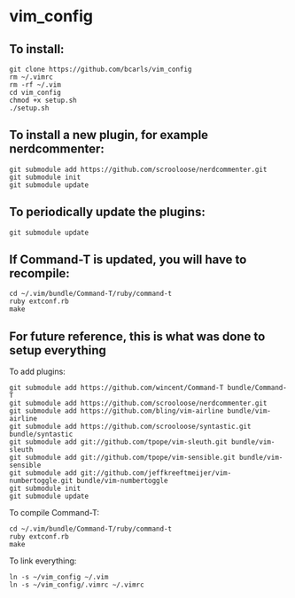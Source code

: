 vim_config
==========

## To install:

    git clone https://github.com/bcarls/vim_config
    rm ~/.vimrc 
    rm -rf ~/.vim
    cd vim_config
    chmod +x setup.sh
    ./setup.sh

## To install a new plugin, for example nerdcommenter:

    git submodule add https://github.com/scrooloose/nerdcommenter.git
    git submodule init
    git submodule update
    
## To periodically update the plugins:

    git submodule update
    
## If Command-T is updated, you will have to recompile:

    cd ~/.vim/bundle/Command-T/ruby/command-t
    ruby extconf.rb
    make

## For future reference, this is what was done to setup everything

To add plugins:

    git submodule add https://github.com/wincent/Command-T bundle/Command-T
    git submodule add https://github.com/scrooloose/nerdcommenter.git
    git submodule add https://github.com/bling/vim-airline bundle/vim-airline
    git submodule add https://github.com/scrooloose/syntastic.git bundle/syntastic
    git submodule add git://github.com/tpope/vim-sleuth.git bundle/vim-sleuth
    git submodule add git://github.com/tpope/vim-sensible.git bundle/vim-sensible
    git submodule add git://github.com/jeffkreeftmeijer/vim-numbertoggle.git bundle/vim-numbertoggle
    git submodule init
    git submodule update

To compile Command-T:

    cd ~/.vim/bundle/Command-T/ruby/command-t
    ruby extconf.rb
    make
    
To link everything:

    ln -s ~/vim_config ~/.vim
    ln -s ~/vim_config/.vimrc ~/.vimrc
